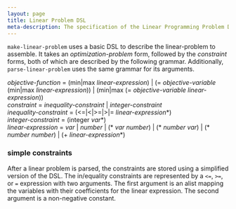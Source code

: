 ```yaml
---
layout: page
title: Linear Problem DSL
meta-description: The specification of the Linear Programming Problem DSL
---
```


`make-linear-problem` uses a basic DSL to describe the linear-problem to assemble.
It takes an *optimization-problem* form, followed by the *constraint* forms, both of which are described by the following grammar.
Additionally, `parse-linear-problem` uses the same grammar for its arguments.

*objective-function* = (min\|max *linear-expression*) \| (= *objective-variable* (min\|max *linear-expression*)) \| (min\|max (= *objective-variable* *linear-expression*))  
*constraint* = *inequality-constraint* \| *integer-constraint*  
*inequality-constraint* = (<=\|<\|>=\|>\|= *linear-expression*\*)  
*integer-constraint* = (integer *var*\*)  
*linear-expression* = *var* \| *number* \| (\* *var* *number*) \| (\* *number* *var*) \| (\* *number* *number*) \| (+ *linear-expression*\*)  

### simple constraints
After a linear problem is parsed, the constraints are stored using a simplified version of the DSL.
The in/equality constraints are represented by a `<=`, `>=`, or `=` expression with two arguments.
The first argument is an alist mapping the variables with their coefficients for the linear expression.
The second argument is a non-negative constant.
